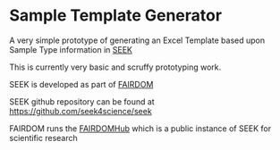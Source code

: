 # Sample Template Generator

A very simple prototype of generating an Excel Template based upon Sample Type information in [SEEK](http://seekscience.org)

This is currently very basic and scruffy prototyping work.

SEEK is developed as part of [FAIRDOM](http://fair-dom.org)

SEEK github repository can be found at https://github.com/seek4science/seek

FAIRDOM runs the [FAIRDOMHub](https://fairdomhub.org) which is a public instance of SEEK for scientific research